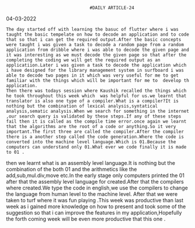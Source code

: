 									#DAILY ARTICLE-24

   04-03-2022


	The day started off with learning the basuc of flutter where i was taught the basic tempelate on how to decode an application and to code that so that i can get the required output.After the basic concepts were taught i was given a task to decode a random page from a random application from dribble where i was able to decode the given page and it was interesting as we must decode the given page so that after the completing the coding we will get the required output as an applicatiion.Later i was given a task to decode the application which i have designed for the library management system in surfboard i was able to decode two pages in it which was very useful for me to get familiar with the things which will be important for me to  develop th application.
	Then there was todays session where Kaushik recalled the things which he took throughout this week which  was helpful for us.we learnt that translator is also one type of a compiler.What is a compiler?It is nothing but the combination of lexical analysis,syntatical analysis,sematic analysis.When we search for something in the internet ,our search query is validated by these steps.If any of these steps fail then it is called as the compile time error.once again we learnt that the algorithms are the root of a code or anything.So it very important.The first three are called the compiler.After the compiler there is a another step called the code generation.Where the code is converted into the machine level language.Which is 01.Because the computers can understand only 01.What ever we code finally it is made to 01 .
then we  learnt what is an  assembly level language.It is nothing but the combination of the both 01 and the arithmetics like the add,sub,mul.div,move etc.In the early stage only computers printed the 01 after that the assembly level language for created.After that the compilers where created.We type the code in english,we use the compilers to change the language from human level to the machine level.
	After that we were taken to turf where it was fun playing .This week was productive than last week as i gained more knowledge on how to present and took some of the suggestion so that i can improve the features in my application,Hopefully the forth coming week will be even more productive that this one .
